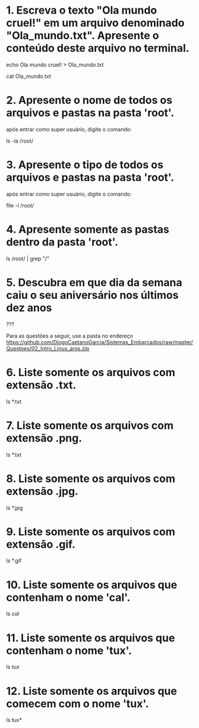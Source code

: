 # 1. Escreva o texto "Ola mundo cruel!" em um arquivo denominado "Ola_mundo.txt". Apresente o conteúdo deste arquivo no terminal.

echo Ola mundo cruel! > Ola_mundo.txt	

   cat Ola_mundo.txt

# 2. Apresente o nome de todos os arquivos e pastas na pasta 'root'.

   após entrar como super usuário, digite o comando:
   
   ls -la /root/

# 3. Apresente o tipo de todos os arquivos e pastas na pasta 'root'.

   após entrar como super usuário, digite o comando:
   
   file -l /root/

# 4. Apresente somente as pastas dentro da pasta 'root'.

   ls /root/ | grep "/"

# 5. Descubra em que dia da semana caiu o seu aniversário nos últimos dez anos

???

Para as questões a seguir, use a pasta no endereço https://github.com/DiogoCaetanoGarcia/Sistemas_Embarcados/raw/master/Questoes/02_Intro_Linux_arqs.zip

# 6. Liste somente os arquivos com extensão .txt.

   ls *.txt

# 7. Liste somente os arquivos com extensão .png.

   ls *.txt

# 8. Liste somente os arquivos com extensão .jpg.

   ls *.jpg

# 9. Liste somente os arquivos com extensão .gif.

   ls *.gif

# 10. Liste somente os arquivos que contenham o nome 'cal'.

   ls *cal*

# 11. Liste somente os arquivos que contenham o nome 'tux'.

   ls *tux*

# 12. Liste somente os arquivos que comecem com o nome 'tux'.

   ls tux*
